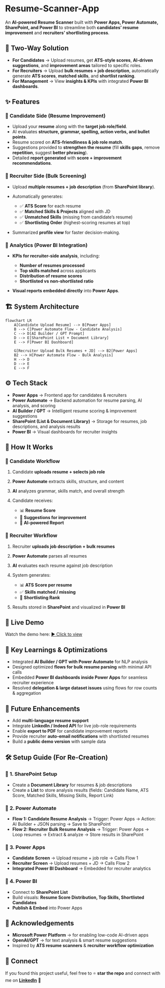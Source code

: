 # Resume-Scanner-App
An **AI-powered Resume Scanner** built with **Power Apps, Power Automate, SharePoint, and Power BI** to streamline both **candidates’ resume improvement** and **recruiters’ shortlisting process**.

## 🔑 **Two-Way Solution**

* **For Candidates** → Upload resumes, get **ATS-style scores**, **AI-driven suggestions**, and **improvement areas** tailored to specific roles.
* **For Recruiters** → Upload **bulk resumes + job description**, automatically generate **ATS scores**, **matched skills**, and **shortlist ranking**.
* **For Management** → View **insights & KPIs** with integrated **Power BI dashboards**.


## ✨ **Features**

### 🔹 **Candidate Side (Resume Improvement)**

* Upload your **resume** along with the **target job role/field**.
* AI evaluates **structure, grammar, spelling, action verbs, and bullet points**.
* Resume scored on **ATS-friendliness & job role match**.
* Suggestions provided to **strengthen the resume** (fill **skills gaps**, remove **repetition**, suggest **better phrasing**).
* Detailed **report generated** with **score + improvement recommendations**.

### 🔹 **Recruiter Side (Bulk Screening)**

* Upload **multiple resumes + job description** (from **SharePoint library**).
* Automatically generates:

  * ✅ **ATS Score** for each resume
  * ✅ **Matched Skills & Projects** aligned with JD
  * ✅ **Unmatched Skills** (missing from candidate’s resume)
  * ✅ **Shortlisting Order** (highest-scoring resumes at top)
* Summarized **profile view** for faster decision-making.

### 🔹 **Analytics (Power BI Integration)**

* **KPIs for recruiter-side analysis**, including:

  * **Number of resumes processed**
  * **Top skills matched** across applicants
  * **Distribution of resume scores**
  * **Shortlisted vs non-shortlisted ratio**
* **Visual reports embedded directly** into **Power Apps**.


## 🏗️ **System Architecture**

```mermaid
flowchart LR
    A[Candidate Upload Resume] --> B[Power Apps]
    B --> C[Power Automate Flow - Candidate Analysis]
    C --> D[AI Builder / GPT Prompt]
    D --> E[SharePoint List + Document Library]
    E --> F[Power BI Dashboard]

    G[Recruiter Upload Bulk Resumes + JD] --> B2[Power Apps]
    B2 --> H[Power Automate Flow - Bulk Analysis]
    H --> D
    D --> E
    E --> F
```

## ⚙️ **Tech Stack**

* **Power Apps** → Frontend app for candidates & recruiters
* **Power Automate** → Backend automation for resume parsing, AI analysis, and scoring
* **AI Builder / GPT** → Intelligent resume scoring & improvement suggestions
* **SharePoint (List & Document Library)** → Storage for resumes, job descriptions, and analysis results
* **Power BI** → Visual dashboards for recruiter insights


## 🔄 **How It Works**

### 👤 **Candidate Workflow**

1. Candidate **uploads resume + selects job role**
2. **Power Automate** extracts skills, structure, and content
3. **AI** analyzes grammar, skills match, and overall strength
4. Candidate receives:

   * 📊 **Resume Score**
   * 📝 **Suggestions for improvement**
   * 📑 **AI-powered Report**

### 🏢 **Recruiter Workflow**

1. Recruiter **uploads job description + bulk resumes**
2. **Power Automate** parses all resumes
3. **AI** evaluates each resume against job description
4. System generates:

   * 📊 **ATS Score per resume**
   * ✅ **Skills matched / missing**
   * 🏅 **Shortlisting Rank**
5. Results stored in **SharePoint** and visualized in **Power BI**
   

## 🎥 **Live Demo**

Watch the demo here: [▶️ Click to view](https://drive.google.com/drive/folders/1X_Z9jqwYLQ6syLvILCVq8z7KL3AFk9wf?usp=sharing)


## 🧠 **Key Learnings & Optimizations**

* Integrated **AI Builder / GPT with Power Automate** for NLP analysis
* Designed optimized **flows for bulk resume parsing** with minimal API calls
* Embedded **Power BI dashboards inside Power Apps** for seamless recruiter experience
* Resolved **delegation & large dataset issues** using flows for row counts & aggregation


## 🚀 **Future Enhancements**

* Add **multi-language resume support**
* Integrate **LinkedIn / Indeed API** for live job-role requirements
* Enable **export to PDF** for candidate improvement reports
* Provide recruiter **auto-email notifications** with shortlisted resumes
* Build a **public demo version** with sample data


## 🛠️ **Setup Guide (For Re-Creation)**

### 🔹 **1. SharePoint Setup**

* Create a **Document Library** for resumes & job descriptions
* Create a **List** to store analysis results (fields: Candidate Name, ATS Score, Matched Skills, Missing Skills, Report Link)

### 🔹 **2. Power Automate**

* **Flow 1: Candidate Resume Analysis** → Trigger: Power Apps → Action: AI Builder + JSON parsing → Save to SharePoint
* **Flow 2: Recruiter Bulk Resume Analysis** → Trigger: Power Apps → Loop resumes → Extract & analyze → Store results in SharePoint

### 🔹 **3. Power Apps**

* **Candidate Screen** → Upload resume + job role → Calls Flow 1
* **Recruiter Screen** → Upload resumes + JD → Calls Flow 2
* **Integrated Power BI Dashboard** → Embedded for recruiter analytics

### 🔹 **4. Power BI**

* Connect to **SharePoint List**
* Build visuals: **Resume Score Distribution, Top Skills, Shortlisted Candidates**
* **Publish & Embed** into Power Apps


## 🙌 **Acknowledgements**

* **Microsoft Power Platform** → for enabling low-code AI-driven apps
* **OpenAI/GPT** → for text analysis & smart resume suggestions
* Inspired by **ATS resume scanners** & **recruiter workflow optimization**


## 📢 **Connect**

If you found this project useful, feel free to ⭐ **star the repo** and connect with me on **[LinkedIn](https://www.linkedin.com/in/deepikaa-vadivel-09ba2037a/)** 🚀


